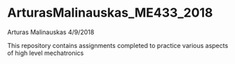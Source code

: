 # ArturasMalinauskas_ME433_2018

Arturas Malinauskas
4/9/2018

This repository contains assignments completed to practice various aspects of high level mechatronics